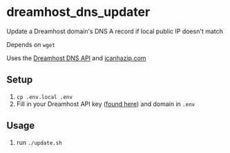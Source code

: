 # dreamhost_dns_updater

Update a Dreamhost domain's DNS A record if local public IP doesn't match

Depends on `wget`

Uses the [Dreamhost DNS API](https://help.dreamhost.com/hc/en-us/articles/217555707-DNS-API-commands) and [icanhazip.com](http://icanhazip.com/)

## Setup

1. `cp .env.local .env`
2. Fill in your Dreamhost API key ([found here](https://panel.dreamhost.com/?tree=home.api)) and domain in `.env`

## Usage

1. run `./update.sh`


